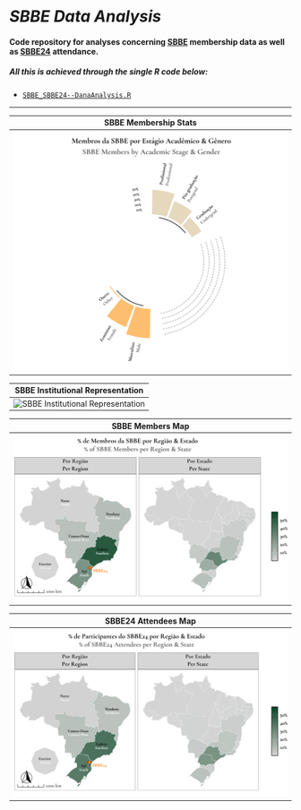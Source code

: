 # _SBBE Data Analysis_

#### Code repository for analyses concerning [SBBE](https://www.sbbevol.org/en) membership data as well as [SBBE24](https://www.sbbevol.org/en/congressos) attendance.

##### All this is achieved through the single R code below:

- [`SBBE_SBBE24--DanaAnalysis.R`](https://github.com/sbbe-oficial/DataAnalysis/blob/main/SBBE_SBBE24--DanaAnalysis.R)

***

|SBBE Membership Stats|
|---|
|![SBBE Membership Stats](https://github.com/sbbe-oficial/DataAnalysis/blob/main/SBBEPlots/SBBEMembersStats.png)|

|SBBE Institutional Representation|
|---|
|![SBBE Institutional Representation](https://github.com/sbbe-oficial/DataAnalysis/blob/main/SBBEPlots/SBBEMembersInstitutions.png)|

|SBBE Members Map|
|---|
|![SBBE Members Map](https://github.com/sbbe-oficial/DataAnalysis/blob/main/SBBEPlots/SBBEMembersMap.png)|

|SBBE24 Attendees Map|
|---|
|![SBBE24 Attendees Map](https://github.com/sbbe-oficial/DataAnalysis/blob/main/SBBEPlots/SBBE24AttendeesMap.png)|
